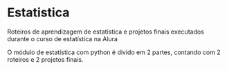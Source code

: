 # Estatistica

Roteiros de aprendizagem de estatística e projetos finais executados durante o curso de estatística na Alura

O módulo de estatística com python é divido em 2 partes, contando com 2 roteiros e 2 projetos finais.


